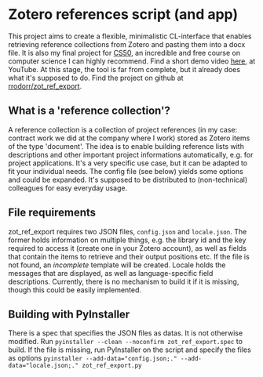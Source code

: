 # Zotero references script (and app)
This project aims to create a flexible, minimalistic CL-interface that enables retrieving reference collections from Zotero
and pasting them into a docx file. It is also my final project for [CS50](https://cs50.harvard.edu/x/2021/), an incredible and free course on computer science I can highly recommend.
Find a short demo video [here](https://youtu.be/3eVLcyNsKpE), at YouTube.
At this stage, the tool is far from complete, but it already does what it's supposed to do. Find the project on github at [rrodorr/zot_ref_export](https://github.com/rrodorr/zot_ref_export).

## What is a 'reference collection'?
A reference collection is a collection of project references (in my case: contract work we did at the company where I work) stored as Zotero items of the type 'document'. The idea is
to enable building reference lists with descriptions and other important project informations automatically, e.g. for
project applications. It's a very specific use case, but it can be adapted to fit your individual needs. The config file
(see below) yields some options and could be expanded. It's supposed to be distributed to (non-technical) colleagues for
easy everyday usage.

## File requirements
zot_ref_export requires two JSON files, `config.json` and `locale.json`. The former holds information on multiple things,
e.g. the library id and the key required to access it (create one in your Zotero account), as well as fields that
contain the items to retrieve and their output positions etc. If the file is not found, an *incomplete* template will be created.
Locale holds the messages that are displayed, as well as language-specific field descriptions. Currently, there is no
mechanism to build it if it is missing, though this could be easily implemented.

## Building with PyInstaller
There is a spec that specifies the JSON files as datas. It is not otherwise modified.
Run `pyinstaller --clean --noconfirm zot_ref_export.spec` to build. If the file is missing, run PyInstaller on the script
and specify the files as options `pyinstaller --add-data="config.json;." --add-data="locale.json;." zot_ref_export.py`